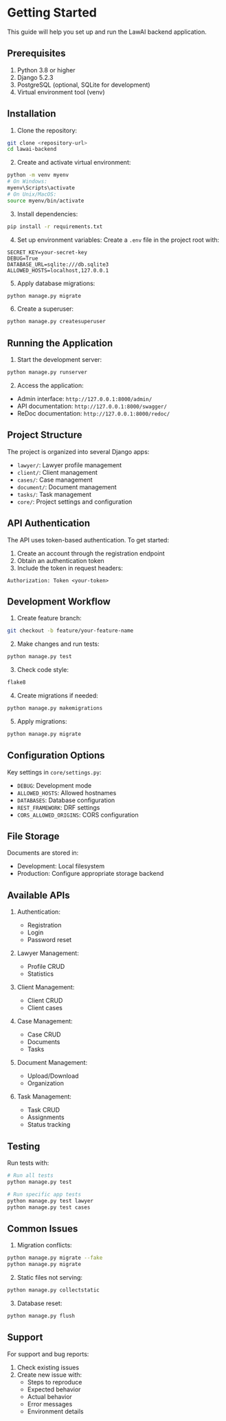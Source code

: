 # Getting Started

This guide will help you set up and run the LawAI backend application.

## Prerequisites

1. Python 3.8 or higher
2. Django 5.2.3
3. PostgreSQL (optional, SQLite for development)
4. Virtual environment tool (venv)

## Installation

1. Clone the repository:
```bash
git clone <repository-url>
cd lawai-backend
```

2. Create and activate virtual environment:
```bash
python -m venv myenv
# On Windows:
myenv\Scripts\activate
# On Unix/MacOS:
source myenv/bin/activate
```

3. Install dependencies:
```bash
pip install -r requirements.txt
```

4. Set up environment variables:
Create a `.env` file in the project root with:
```env
SECRET_KEY=your-secret-key
DEBUG=True
DATABASE_URL=sqlite:///db.sqlite3
ALLOWED_HOSTS=localhost,127.0.0.1
```

5. Apply database migrations:
```bash
python manage.py migrate
```

6. Create a superuser:
```bash
python manage.py createsuperuser
```

## Running the Application

1. Start the development server:
```bash
python manage.py runserver
```

2. Access the application:
- Admin interface: `http://127.0.0.1:8000/admin/`
- API documentation: `http://127.0.0.1:8000/swagger/`
- ReDoc documentation: `http://127.0.0.1:8000/redoc/`

## Project Structure

The project is organized into several Django apps:

- `lawyer/`: Lawyer profile management
- `client/`: Client management
- `cases/`: Case management
- `document/`: Document management
- `tasks/`: Task management
- `core/`: Project settings and configuration

## API Authentication

The API uses token-based authentication. To get started:

1. Create an account through the registration endpoint
2. Obtain an authentication token
3. Include the token in request headers:
```
Authorization: Token <your-token>
```

## Development Workflow

1. Create feature branch:
```bash
git checkout -b feature/your-feature-name
```

2. Make changes and run tests:
```bash
python manage.py test
```

3. Check code style:
```bash
flake8
```

4. Create migrations if needed:
```bash
python manage.py makemigrations
```

5. Apply migrations:
```bash
python manage.py migrate
```

## Configuration Options

Key settings in `core/settings.py`:

- `DEBUG`: Development mode
- `ALLOWED_HOSTS`: Allowed hostnames
- `DATABASES`: Database configuration
- `REST_FRAMEWORK`: DRF settings
- `CORS_ALLOWED_ORIGINS`: CORS configuration

## File Storage

Documents are stored in:
- Development: Local filesystem
- Production: Configure appropriate storage backend

## Available APIs

1. Authentication:
   - Registration
   - Login
   - Password reset

2. Lawyer Management:
   - Profile CRUD
   - Statistics

3. Client Management:
   - Client CRUD
   - Client cases

4. Case Management:
   - Case CRUD
   - Documents
   - Tasks

5. Document Management:
   - Upload/Download
   - Organization

6. Task Management:
   - Task CRUD
   - Assignments
   - Status tracking

## Testing

Run tests with:
```bash
# Run all tests
python manage.py test

# Run specific app tests
python manage.py test lawyer
python manage.py test cases
```

## Common Issues

1. Migration conflicts:
```bash
python manage.py migrate --fake
python manage.py migrate
```

2. Static files not serving:
```bash
python manage.py collectstatic
```

3. Database reset:
```bash
python manage.py flush
```

## Support

For support and bug reports:
1. Check existing issues
2. Create new issue with:
   - Steps to reproduce
   - Expected behavior
   - Actual behavior
   - Error messages
   - Environment details
